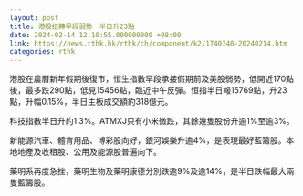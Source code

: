 ```yaml
---
layout: post
title: 港股扭轉早段弱勢　半日升23點
date: 2024-02-14 12:10:55.000000000 +08:00
link: https://news.rthk.hk/rthk/ch/component/k2/1740348-20240214.htm
categories: rthk
---
```


港股在農曆新年假期後復市，恒生指數早段承接假期前及美股弱勢，低開近170點後，最多跌290點，低見15456點，臨近中午反彈。恒指半日報15769點，升23點，升幅0.15%，半日主板成交額約318億元。

科技指數半日升約1.3%。ATMXJ只有小米微跌，其餘幾隻股份升逾1%至逾3%。

新能源汽車、體育用品、博彩股向好，銀河娛樂升逾4%，是表現最好藍籌股。本地地產及收租股、公用及能源股普遍向下。

藥明系再度急挫，藥明生物及藥明康德分別跌逾9%及逾14%，是半日跌幅最大兩隻藍籌股。
